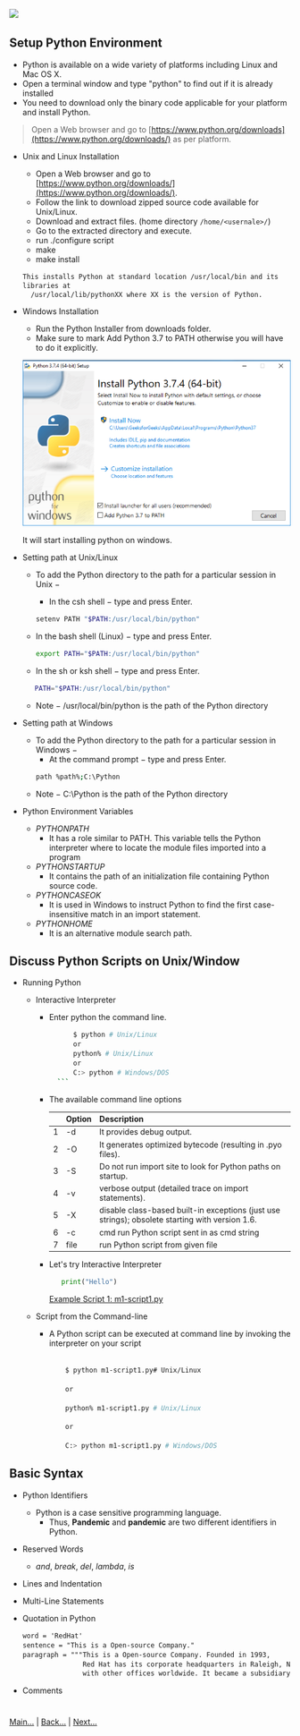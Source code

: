 
![](https://www.python.org/static/img/python-logo.png)

 
## Setup Python Environment

- Python is available on a wide variety of platforms including Linux and Mac OS X.
- Open a terminal window and type "python" to find out if it is already installed 
- You need to download only the binary code applicable for your platform and install Python.

> Open a Web browser and go to [https://www.python.org/downloads](https://www.python.org/downloads/) as per platform.

- Unix and Linux Installation
    - Open a Web browser and go to [https://www.python.org/downloads/](https://www.python.org/downloads/).
    - Follow the link to download zipped source code available for Unix/Linux.
    - Download and extract files. (home directory `/home/<usernale>/`)
    - Go to the extracted directory and execute.
    - run ./configure script
    - make
    - make install
    
    ```
    This installs Python at standard location /usr/local/bin and its libraries at 
      /usr/local/lib/pythonXX where XX is the version of Python.
    ```
    
- Windows Installation
    - Run the Python Installer from downloads folder. 
    - Make sure to mark Add Python 3.7 to PATH otherwise you will have to do it explicitly.
    
    ![](/img/python-install-windows-1.png)
    
    It will start installing python on windows.

- Setting path at Unix/Linux

    - To add the Python directory to the path for a particular session in Unix −
        - In the csh shell − type and press Enter. 
        ```bash
        setenv PATH "$PATH:/usr/local/bin/python"
        ```        
    - In the bash shell (Linux) − type and press Enter.
        ```bash
        export PATH="$PATH:/usr/local/bin/python"
        ```
   
    - In the sh or ksh shell − type and press Enter.
    ```bash
       PATH="$PATH:/usr/local/bin/python"
    ```
    
    - Note − /usr/local/bin/python is the path of the Python directory

- Setting path at Windows
    - To add the Python directory to the path for a particular session in Windows −
       - At the command prompt − type and press Enter.
       ```bash
       path %path%;C:\Python
      ```
    - Note − C:\Python is the path of the Python directory

- Python Environment Variables

    - *PYTHONPATH*
        - It has a role similar to PATH. This variable tells the Python interpreter where to locate the module files
        imported into a program
    - *PYTHONSTARTUP*
        - It contains the path of an initialization file containing Python source code.
    - *PYTHONCASEOK*
        - It is used in Windows to instruct Python to find the first case-insensitive match in an import statement.
    - *PYTHONHOME*
        - It is an alternative module search path.


## Discuss Python Scripts on Unix/Window

- Running Python

    - Interactive Interpreter
      - Enter python the command line.
      
          ```bash     
                $ python # Unix/Linux
                or
                python% # Unix/Linux
                or
                C:> python # Windows/DOS
            ```
      -  The available command line options
        
            |   |Option|Description                                                                                 |
            |---|------|--------------------------------------------------------------------------------------------|   
            |1	|-d	|It provides debug output.                                                                      |
            |2	|-O	|It generates optimized bytecode (resulting in .pyo files).                                     |
            |3	|-S	|Do not run import site to look for Python paths on startup.                                    |
            |4	|-v	|verbose output (detailed trace on import statements).                                          |
            |5	|-X	|disable class-based built-in exceptions (just use strings); obsolete starting with version 1.6.|
            |6	|-c	|cmd  run Python script sent in as cmd string                                                   |
            |7	|file |run Python script from given file                                                            |
            
      - Let's try Interactive Interpreter
    
        ```python
           print("Hello")
        ```
        [Example Script 1: m1-script1.py](Examples/Module-1/m1-script1.py)
    
    - Script from the Command-line
    
      - A Python script can be executed at command line by invoking the interpreter on your script

        ```bash

            $ python m1-script1.py# Unix/Linux
            
            or

            python% m1-script1.py # Unix/Linux

            or 

            C:> python m1-script1.py # Windows/DOS     
        ```      
   
## Basic Syntax
 
- Python Identifiers
    - Python is a case sensitive programming language. 
      - Thus, **Pandemic** and **pandemic** are two different identifiers in Python.

- Reserved Words
    - *and*, *break*, *del*, *lambda*, *is*

- Lines and Indentation

- Multi-Line Statements

- Quotation in Python

    ```html
    word = 'RedHat'
    sentence = "This is a Open-source Company."
    paragraph = """This is a Open-source Company. Founded in 1993, 
                   Red Hat has its corporate headquarters in Raleigh, North Carolina, 
                   with other offices worldwide. It became a subsidiary of IBM on July 9, 2019."""
    ```
- Comments

#
[Main...](https://github.com/ptoraskar/Python-Learning/blob/master/README.md) | [Back...](/Module-1/3_popularity_and_applications.md) | [Next...](/Module-1/5_variables_to_expressions.md)


